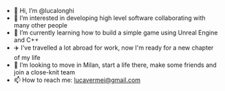- 👋 Hi, I’m @lucalonghi
- 👀 I’m interested in developing high level software collaborating with many other people 
- 🌱 I’m currently learning how to build a simple game using Unreal Engine and C++
- ✈️ I've travelled a lot abroad for work, now I'm ready for a new chapter of my life
- 💞️ I’m looking to move in Milan, start a life there, make some friends and join a close-knit team
- 📫 How to reach me: lucavermei@gmail.com

<!---
lucalonghi/lucalonghi is a ✨ special ✨ repository because its `README.md` (this file) appears on your GitHub profile.
You can click the Preview link to take a look at your changes.
--->
